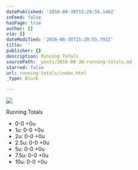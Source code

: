 ```yaml
---
datePublished: '2016-08-30T15:20:56.146Z'
inFeed: false
hasPage: true
author: []
via: {}
dateModified: '2016-08-30T15:20:55.792Z'
title: ''
publisher: {}
description: Running Totals
sourcePath: _posts/2016-08-30-running-totals.md
starred: false
url: running-totals/index.html
_type: Blurb

---
```

![](https://the-grid-user-content.s3-us-west-2.amazonaws.com/aa46a3bb-f549-4f10-b5b7-b5ab6223532e.jpg)

Running Totals

* 0-0 +0u
* 1u: 0-0 +0u
* 2u: 0-0 +0u
* 2.5u: 0-0 +0u
* 5u: 0-0 +0u
* 7.5u: 0-0 +0u
* 10u: 0-0 +0u